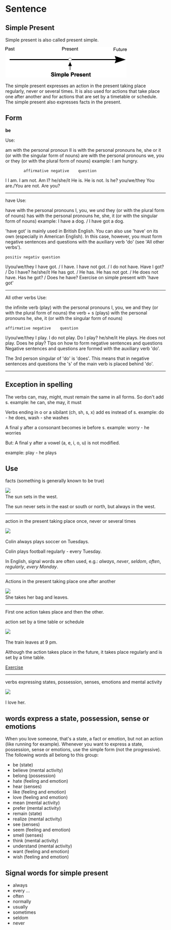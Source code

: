 # Sentence

## Simple Present 
Simple present is also called present simple.

![simple present](../../assets/simple-present.png)

The simple present expresses an action in the present taking place regularly, never or several times. It is also used for actions that take place one after another and for actions that are set by a timetable or schedule. The simple present also expresses facts in the present.

## Form

**be**

Use:

am with the personal pronoun II
is with the personal pronouns he, she or it (or with the singular form of nouns)
are with the personal pronouns we, you or they (or with the plural form of nouns)
example: I am hungry.

            affirmative	negative	question
I	        I am.	    I am not.	Am I?
he/she/it	He is.	    He is not.	Is he?
you/we/they	You are./You are not.	Are you?

----

have
Use:

have with the personal pronouns I, you, we und they (or with the plural form of nouns)
has with the personal pronouns he, she, it (or with the singular form of nouns)
example: I have a dog. / I have got a dog.

'have got' is mainly used in British English. You can also use 'have' on its own (especially in American English). In this case, however, you must form negative sentences and questions with the auxiliary verb 'do' (see 'All other verbs').

 	positiv	negativ	question
I/you/we/they	I have got. / I have.	I have not got. / I do not have.	Have I got? / Do I have?
he/she/it	He has got. / He has.	He has not got. / He does not have.	Has he got? / Does he have?
Exercise on simple present with 'have got'

----

All other verbs
Use:

the infinite verb (play) with the personal pronouns I, you, we and they (or with the plural form of nouns)
the verb + s (plays) with the personal pronouns he, she, it (or with the singular form of nouns)

 	affirmative	negative	question
I/you/we/they	I play.	I do not play.	Do I play?
he/she/it	He plays.	He does not play.	Does he play?
Tips on how to form negative sentences and questions
Negative sentences and questions are formed with the auxiliary verb 'do'.


The 3rd person singular of 'do' is 'does'. This means that in negative sentences and questions the 's' of the main verb is placed behind 'do'.

---- 
## **Exception in spelling**

The verbs can, may, might, must remain the same in all forms. So don't add s.
example: he can, she may, it must

Verbs ending in o or a sibilant (ch, sh, s, x) add es instead of s.
example: do - he does, wash - she washes

A final y after a consonant becomes ie before s.
example: worry - he worries

But: A final y after a vowel (a, e, i, o, u) is not modified.

example: play - he plays

## Use

facts (something is generally known to be true) 

![](https://www.ego4u.com/images/grammar/simple-present-2.png)  
The sun sets in the west.

The sun never sets in the east or south or north, but always in the west.

----

action in the present taking place once, never or several times 

![](https://www.ego4u.com/images/grammar/simple-present-3.png)  

Colin always plays soccer on Tuesdays.

Colin plays football regularly - every Tuesday.

In English, signal words are often used, e.g.: _always_, _never_, _seldom_, _often_, _regularly_, _every Monday_.

----

Actions in the present taking place one after another 

![](https://www.ego4u.com/images/grammar/simple-present-4.png)  
She takes her bag and leaves.

----

First one action takes place and then the other.

action set by a time table or schedule 

![](https://www.ego4u.com/images/grammar/simple-present-5.png)  

The train leaves at 9 pm.

Although the action takes place in the future, it takes place regularly and is set by a time table.

[Exercise](https://www.ego4u.com/en/cram-up/grammar/simple-present/use/exercises?04)

----

verbs expressing states, possession, senses, emotions and mental activity

![](https://www.ego4u.com/images/grammar/simple-present-6.png)  

I love her. 

## words express a state, possession, sense or emotions
When you love someone, that's a state, a fact or emotion, but not an action (like running for example). Whenever you want to express a state, possession, sense or emotions, use the simple form (not the progressive). The following words all belong to this group:

-   be (state)
-   believe (mental activity)
-   belong (possession)
-   hate (feeling and emotion)
-   hear (senses)
-   like (feeling and emotion)
-   love (feeling and emotion)
-   mean (mental activity)
-   prefer (mental activity)
-   remain (state)
-   realize (mental activity)
-   see (senses)
-   seem (feeling and emotion)
-   smell (senses)
-   think (mental activity)
-   understand (mental activity)
-   want (feeling and emotion)
-   wish (feeling and emotion)

## Signal words for simple present

-   always
-   every ...
-   often
-   normally
-   usually
-   sometimes
-   seldom
-   never

